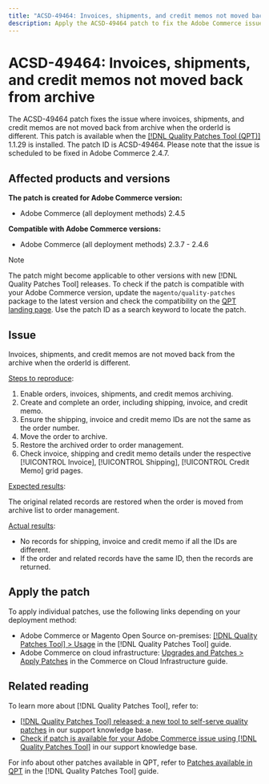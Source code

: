 ```yaml
---
title: "ACSD-49464: Invoices, shipments, and credit memos not moved back from archive"
description: Apply the ACSD-49464 patch to fix the Adobe Commerce issue where invoices, shipments, and credit memos are not moved back from the archive when the orderId is different.
---
```


# ACSD-49464: Invoices, shipments, and credit memos not moved back from archive

The ACSD-49464 patch fixes the issue where invoices, shipments, and credit memos are not moved back from archive when the orderId is different. This patch is available when the [[!DNL Quality Patches Tool (QPT)]](/help/announcements/adobe-commerce-announcements/magento-quality-patches-released-new-tool-to-self-serve-quality-patches.md) 1.1.29 is installed. The patch ID is ACSD-49464. Please note that the issue is scheduled to be fixed in Adobe Commerce 2.4.7.

## Affected products and versions

**The patch is created for Adobe Commerce version:**

* Adobe Commerce (all deployment methods) 2.4.5

**Compatible with Adobe Commerce versions:**

* Adobe Commerce (all deployment methods) 2.3.7 - 2.4.6

>[!NOTE]
>
>The patch might become applicable to other versions with new [!DNL Quality Patches Tool] releases. To check if the patch is compatible with your Adobe Commerce version, update the `magento/quality-patches` package to the latest version and check the compatibility on the [QPT landing page](https://experienceleague.adobe.com/tools/commerce-quality-patches/index.html). Use the patch ID as a search keyword to locate the patch.

## Issue

Invoices, shipments, and credit memos are not moved back from the archive when the orderId is different.

<u>Steps to reproduce</u>:

1. Enable orders, invoices, shipments, and credit memos archiving.
1. Create and complete an order, including shipping, invoice, and credit memo.
1. Ensure the shipping, invoice and credit memo IDs are not the same as the order number.
1. Move the order to archive.
1. Restore the archived order to order management.
1. Check invoice, shipping and credit memo details under the respective [!UICONTROL Invoice], [!UICONTROL Shipping], [!UICONTROL Credit Memo] grid pages.

<u>Expected results</u>:

The original related records are restored when the order is moved from archive list to order management.

<u>Actual results</u>:

* No records for shipping, invoice and credit memo if all the IDs are different.
* If the order and related records have the same ID, then the records are returned.

## Apply the patch

To apply individual patches, use the following links depending on your deployment method:

* Adobe Commerce or Magento Open Source on-premises: [[!DNL Quality Patches Tool] > Usage](https://experienceleague.adobe.com/docs/commerce-operations/tools/quality-patches-tool/usage.html) in the [!DNL Quality Patches Tool] guide.
* Adobe Commerce on cloud infrastructure: [Upgrades and Patches > Apply Patches](https://experienceleague.adobe.com/docs/commerce-cloud-service/user-guide/develop/upgrade/apply-patches.html) in the Commerce on Cloud Infrastructure guide.

## Related reading

To learn more about [!DNL Quality Patches Tool], refer to:

* [[!DNL Quality Patches Tool] released: a new tool to self-serve quality patches](/help/announcements/adobe-commerce-announcements/magento-quality-patches-released-new-tool-to-self-serve-quality-patches.md) in our support knowledge base.
* [Check if patch is available for your Adobe Commerce issue using [!DNL Quality Patches Tool]](/help/support-tools/patches-available-in-qpt-tool/check-patch-for-magento-issue-with-magento-quality-patches.md) in our support knowledge base.

For info about other patches available in QPT, refer to [Patches available in QPT](https://experienceleague.adobe.com/tools/commerce-quality-patches/index.html) in the [!DNL Quality Patches Tool] guide.